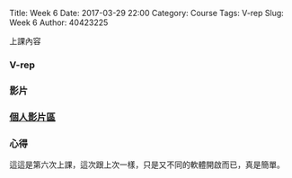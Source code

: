 Title: Week 6
Date: 2017-03-29 22:00
Category: Course
Tags: V-rep
Slug: Week 6
Author: 40423225


上課內容

<!-- PELICAN_END_SUMMARY -->


<h3>V-rep</h3>




<h3>影片</h3>




<h3><a href="https://vimeo.com/user60053503">個人影片區</a></h3>




<h3>心得</h3>
<p>這這是第六次上課，這次跟上次一樣，只是又不同的軟體開啟而已，真是簡單。<p>